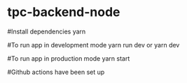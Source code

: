 # tpc-backend-node 

#Install dependencies
yarn

#To run app  in development mode
yarn run dev or yarn dev

#To run app in production mode
yarn start

#Github actions have been set up
